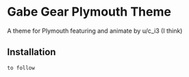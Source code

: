 
# Gabe Gear Plymouth Theme

A theme for Plymouth featuring and animate by u/c_i3 (I think)

## Installation

```sh
to follow
```
